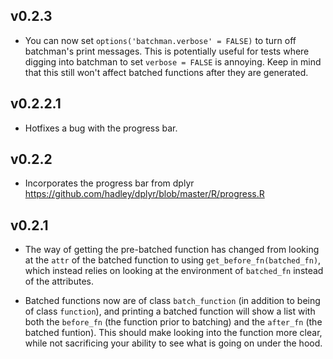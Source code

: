 ## v0.2.3
* You can now set `options('batchman.verbose' = FALSE)` to turn off batchman's print messages.  This is potentially useful for tests where digging into batchman to set `verbose = FALSE` is annoying.  Keep in mind that this still won't affect batched functions after they are generated.

## v0.2.2.1
* Hotfixes a bug with the progress bar.

## v0.2.2
* Incorporates the progress bar from dplyr <https://github.com/hadley/dplyr/blob/master/R/progress.R>

## v0.2.1
* The way of getting the pre-batched function has changed from looking at the `attr` of the batched function to using `get_before_fn(batched_fn)`, which instead relies on looking at the environment of `batched_fn` instead of the attributes.

* Batched functions now are of class `batch_function` (in addition to being of class `function`), and printing a batched function will show a list with both the `before_fn` (the function prior to batching) and the `after_fn` (the batched funtion).  This should make looking into the function more clear, while not sacrificing your ability to see what is going on under the hood.
